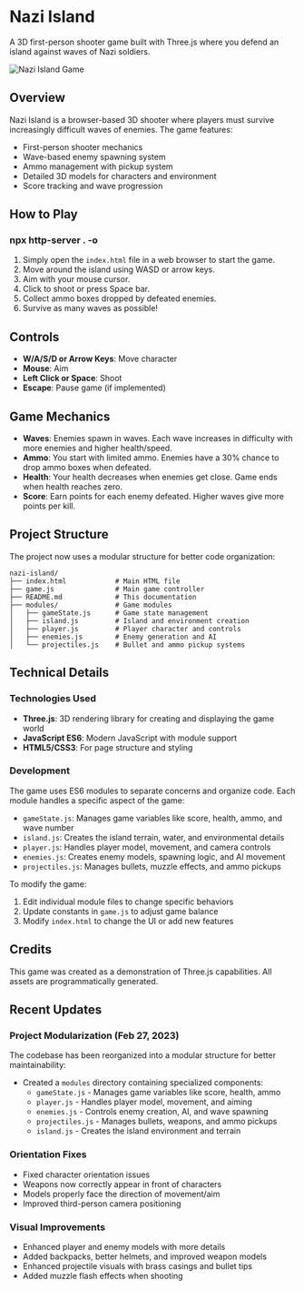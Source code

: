 # Nazi Island

A 3D first-person shooter game built with Three.js where you defend an island against waves of Nazi soldiers.

![Nazi Island Game](screenshot.png)

## Overview

Nazi Island is a browser-based 3D shooter where players must survive increasingly difficult waves of enemies. The game features:

- First-person shooter mechanics
- Wave-based enemy spawning system
- Ammo management with pickup system
- Detailed 3D models for characters and environment
- Score tracking and wave progression

## How to Play

### npx http-server . -o
1. Simply open the `index.html` file in a web browser to start the game.
2. Move around the island using WASD or arrow keys.
3. Aim with your mouse cursor.
4. Click to shoot or press Space bar.
5. Collect ammo boxes dropped by defeated enemies.
6. Survive as many waves as possible!

## Controls

- **W/A/S/D or Arrow Keys**: Move character
- **Mouse**: Aim
- **Left Click or Space**: Shoot
- **Escape**: Pause game (if implemented)

## Game Mechanics

- **Waves**: Enemies spawn in waves. Each wave increases in difficulty with more enemies and higher health/speed.
- **Ammo**: You start with limited ammo. Enemies have a 30% chance to drop ammo boxes when defeated.
- **Health**: Your health decreases when enemies get close. Game ends when health reaches zero.
- **Score**: Earn points for each enemy defeated. Higher waves give more points per kill.

## Project Structure

The project now uses a modular structure for better code organization:

```
nazi-island/
├── index.html            # Main HTML file
├── game.js               # Main game controller
├── README.md             # This documentation
├── modules/              # Game modules
│   ├── gameState.js      # Game state management
│   ├── island.js         # Island and environment creation
│   ├── player.js         # Player character and controls
│   ├── enemies.js        # Enemy generation and AI
│   └── projectiles.js    # Bullet and ammo pickup systems
```

## Technical Details

### Technologies Used

- **Three.js**: 3D rendering library for creating and displaying the game world
- **JavaScript ES6**: Modern JavaScript with module support
- **HTML5/CSS3**: For page structure and styling

### Development

The game uses ES6 modules to separate concerns and organize code. Each module handles a specific aspect of the game:

- `gameState.js`: Manages game variables like score, health, ammo, and wave number
- `island.js`: Creates the island terrain, water, and environmental details
- `player.js`: Handles player model, movement, and camera controls
- `enemies.js`: Creates enemy models, spawning logic, and AI movement
- `projectiles.js`: Manages bullets, muzzle effects, and ammo pickups

To modify the game:

1. Edit individual module files to change specific behaviors
2. Update constants in `game.js` to adjust game balance
3. Modify `index.html` to change the UI or add new features

## Credits

This game was created as a demonstration of Three.js capabilities. All assets are programmatically generated.

## Recent Updates

### Project Modularization (Feb 27, 2023)

The codebase has been reorganized into a modular structure for better maintainability:

- Created a `modules` directory containing specialized components:
  - `gameState.js` - Manages game variables like score, health, ammo
  - `player.js` - Handles player model, movement, and aiming
  - `enemies.js` - Controls enemy creation, AI, and wave spawning
  - `projectiles.js` - Manages bullets, weapons, and ammo pickups 
  - `island.js` - Creates the island environment and terrain

### Orientation Fixes

- Fixed character orientation issues 
- Weapons now correctly appear in front of characters
- Models properly face the direction of movement/aim
- Improved third-person camera positioning

### Visual Improvements

- Enhanced player and enemy models with more details
- Added backpacks, better helmets, and improved weapon models
- Enhanced projectile visuals with brass casings and bullet tips
- Added muzzle flash effects when shooting
